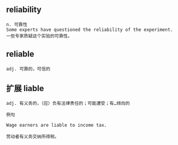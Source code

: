 ## reliability
```
n. 可靠性
Some experts have questioned the reliability of the experiment.
一些专家质疑这个实验的可靠性。
```
## reliable
```
adj. 可靠的，可信的
```
## 扩展 liable
```
adj. 有义务的，（应）负有法律责任的；可能遭受；有…倾向的

例句

Wage earners are liable to income tax.

劳动者有义务交纳所得税。
```